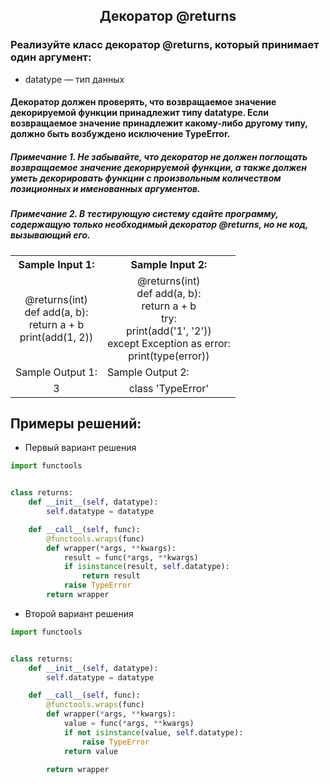 <h2 style="text-align:center">Декоратор @returns</h2>

### Реализуйте класс декоратор @returns, который принимает один аргумент:

* datatype — тип данных
#### Декоратор должен проверять, что возвращаемое значение декорируемой функции принадлежит типу datatype. Если возвращаемое значение принадлежит какому-либо другому типу, должно быть возбуждено исключение TypeError.

##### Примечание 1. Не забывайте, что декоратор не должен поглощать возвращаемое значение декорируемой функции, а также должен уметь декорировать функции с произвольным количеством позиционных и именованных аргументов.

##### Примечание 2. В тестирующую систему сдайте программу, содержащую только необходимый декоратор @returns, но не код, вызывающий его.

<table align="center">
  <tbody>
    <tr>
      <th>Sample Input 1: </th>
      <th>Sample Input 2: </th>
    </tr>
    <tr>
      <td align="center">@returns(int)<br>
                          def add(a, b):<br>
                              return a + b<br>
                          print(add(1, 2))<br></td>
      <td align="center">@returns(int)<br>
                        def add(a, b):<br>
                            return a + b<br>
                        try:<br>
                            print(add('1', '2'))<br>
                        except Exception as error:<br>
                            print(type(error))<br></td>
    </tr>
    <tr>
      <td>Sample Output 1:</td>
      <td>Sample Output 2:</td>
      </tr>
    <tr>
      <td align="center">
                        3<br>
      </td>
      <td align="center">
                        class 'TypeError'<br>
      </td>
    </tr>
  </tbody>
</table>



## Примеры решений:
* Первый вариант решения
```python
import functools


class returns:
    def __init__(self, datatype):
        self.datatype = datatype

    def __call__(self, func):
        @functools.wraps(func)
        def wrapper(*args, **kwargs):
            result = func(*args, **kwargs)
            if isinstance(result, self.datatype):
                return result
            raise TypeError
        return wrapper
```
* Второй вариант решения

```python
import functools


class returns:
    def __init__(self, datatype):
        self.datatype = datatype

    def __call__(self, func):
        @functools.wraps(func)
        def wrapper(*args, **kwargs):
            value = func(*args, **kwargs)
            if not isinstance(value, self.datatype):
                raise TypeError
            return value

        return wrapper
```


